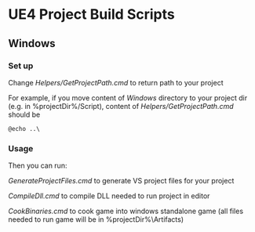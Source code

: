 # UE4 Project Build Scripts

## Windows
### Set up
Change *Helpers/GetProjectPath.cmd* to return path to your project

For example, if you move content of *Windows* directory to your project dir (e.g. in %projectDir%/Script), content of *Helpers/GetProjectPath.cmd* should be

`@echo ..\`

### Usage
Then you can run:

*GenerateProjectFiles.cmd* to generate VS project files for your project

*CompileDll.cmd* to compile DLL needed to run project in editor

*CookBinaries.cmd* to cook game into windows standalone game (all files needed to run game will be in %projectDir%\Artifacts)

